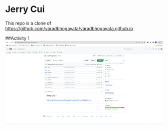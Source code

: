# Jerry Cui

This repo is a clone of https://github.com/varadbhogayata/varadbhogayata.github.io

##Activity 1
![](screenshots\a1.png)
